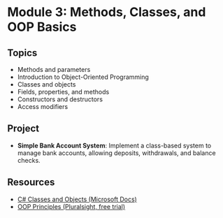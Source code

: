 # Module 3: Methods, Classes, and OOP Basics

## Topics
- Methods and parameters
- Introduction to Object-Oriented Programming
- Classes and objects
- Fields, properties, and methods
- Constructors and destructors
- Access modifiers

## Project
- **Simple Bank Account System**: Implement a class-based system to manage bank accounts, allowing deposits, withdrawals, and balance checks.

## Resources
- [C# Classes and Objects (Microsoft Docs)](https://learn.microsoft.com/en-us/dotnet/csharp/programming-guide/classes-and-structs/classes)
- [OOP Principles (Pluralsight, free trial)](https://www.pluralsight.com/courses/csharp-object-oriented-programming)